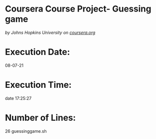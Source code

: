 # Coursera Course Project- Guessing game
*by Johns Hopkins University on [coursera.org](https://www.coursera.org/learn/unix/)*
# Execution Date: 
08-07-21
# Execution Time: 
date 17:25:27
# Number of Lines: 
26 guessinggame.sh
